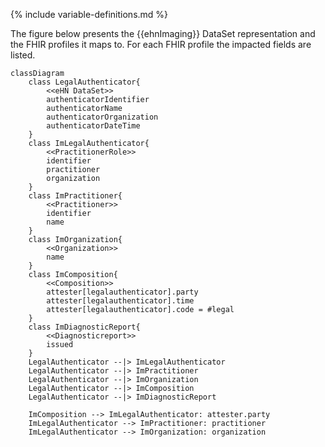 {% include variable-definitions.md %}

The figure below presents the {{ehnImaging}} DataSet representation and the FHIR profiles it maps to. For each FHIR profile the impacted fields are listed.

```mermaid
classDiagram
    class LegalAuthenticator{
        <<eHN DataSet>>
        authenticatorIdentifier
        authenticatorName
        authenticatorOrganization
        authenticatorDateTime
    }
    class ImLegalAuthenticator{
        <<PractitionerRole>>
        identifier
        practitioner
        organization
    }
    class ImPractitioner{
        <<Practitioner>>
        identifier
        name
    }
    class ImOrganization{
        <<Organization>>
        name
    }
    class ImComposition{
        <<Composition>>
        attester[legalauthenticator].party
        attester[legalauthenticator].time
        attester[legalauthenticator].code = #legal
    }
    class ImDiagnosticReport{
        <<Diagnosticreport>>
        issued
    }
    LegalAuthenticator --|> ImLegalAuthenticator
    LegalAuthenticator --|> ImPractitioner
    LegalAuthenticator --|> ImOrganization
    LegalAuthenticator --|> ImComposition
    LegalAuthenticator --|> ImDiagnosticReport
    
    ImComposition --> ImLegalAuthenticator: attester.party    
    ImLegalAuthenticator --> ImPractitioner: practitioner
    ImLegalAuthenticator --> ImOrganization: organization  

```
